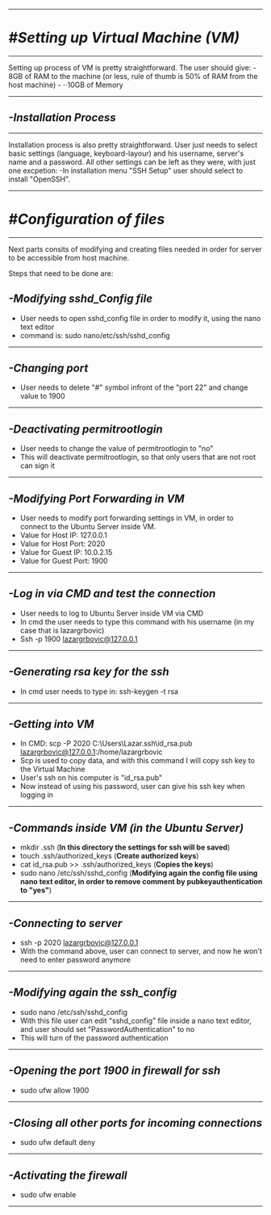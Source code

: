 *******************************
# ***#Setting up Virtual Machine (VM)***
*******************************

Setting up process of VM is pretty straightforward. 
The user should give:
    - 8GB of RAM to the machine (or less, rule of thumb is 50% of RAM from the host machine) 
    - ⋅⋅10GB of Memory
    
    
    
*******************************
## ***-Installation Process***
******************************    

Installation process is also pretty straightforward. User just needs to select basic settings (language, keyboard-layour)
and his username, server's name and a password.
All other settings can be left as they were, with just one excpetion:
    -In installation menu "SSH Setup" user should select to install "OpenSSH".
    
    
    
    
    
*******************************
# ***#Configuration of files***
******************************    



Next parts consits of modifying and creating files needed in order for server to be accessible from host machine.

Steps that need to be done are:
  
  ***-Modifying sshd_Config file***  
  ------------------------------------------------------------
  - User needs to open sshd_config file in order to modify it, using the nano text editor
  - command is: sudo nano/etc/ssh/sshd_config 
  ------------------------------------------------------------
  
  
  ***-Changing port***
  ------------------------------------------------------------
  - User needs to delete "#" symbol infront of the "port 22" and change value to 1900
  ------------------------------------------------------------
  
  
  
  ***-Deactivating permitrootlogin***
  ------------------------------------------------------------
  - User needs to change the value of permitrootlogin to "no"
  - This will deactivate permitrootlogin, so that only users that are not root can sign it
  ------------------------------------------------------------
  
  
  ***-Modifying Port Forwarding in VM***
  ------------------------------------------------------------
  - User needs to modify port forwarding settings in VM, in order to connect to the Ubuntu Server inside VM.
  - Value for Host IP: 127.0.0.1
  - Value for Host Port: 2020
  - Value for Guest IP: 10.0.2.15
  - Value for Guest Port: 1900
  ------------------------------------------------------------
  
  
  ***-Log in via CMD and test the connection***
  ------------------------------------------------------------
  - User needs to log to Ubuntu Server inside VM via CMD
  - In cmd the user needs to type this command with his username (in my case that is lazargrbovic)
  - Ssh -p 1900 lazargrbovic@127.0.0.1
  ------------------------------------------------------------
  
  
  ***-Generating rsa key for the ssh***
  ------------------------------------------------------------
  - In cmd user needs to type in: ssh-keygen -t rsa
  ------------------------------------------------------------
  
  ***-Getting into VM***
  ------------------------------------------------------------
  - In CMD: scp -P 2020 C:\Users\Lazar\.ssh\id_rsa.pub lazargrbovic@127.0.0.1:/home/lazargrbovic
  - Scp is used to copy data, and with this command I will copy ssh key to the Virtual Machine
  - User's ssh on his computer is "id_rsa.pub"
  - Now instead of using his password, user can give his ssh key when logging in
  ------------------------------------------------------------
  
  ***-Commands inside VM (in the Ubuntu Server)***
  ------------------------------------------------------------
  - mkdir .ssh (**In this directory the settings for ssh will be saved**)
  - touch .ssh/authorized_keys (**Create authorized keys**)
  - cat id_rsa.pub >> .ssh/authorized_keys (**Copies the keys**)
  - sudo nano /etc/ssh/sshd_config (**Modifying again the config file using nano text editor, in order to remove comment by      pubkeyauthentication to "yes"**)
  ------------------------------------------------------------
  
  ***-Connecting to server***
  ------------------------------------------------------------
  - ssh -p 2020 lazargrbovic@127.0.0.1 
  - With the command above, user can connect to server, and now he won't need to enter password anymore
  ------------------------------------------------------------
  
  
  ***-Modifying again the ssh_config***
  ------------------------------------------------------------
  - sudo nano /etc/ssh/sshd_config
  - With this file user can edit "sshd_config" file inside a nano text editor, and user should set "PasswordAuthentication" to no
  - This will turn of the password authentication
  ------------------------------------------------------------
  
  ***-Opening the port 1900 in firewall for ssh***
  ------------------------------------------------------------
  - sudo ufw allow 1900
  ------------------------------------------------------------
  
  ***-Closing all other ports for incoming connections***
  ------------------------------------------------------------
  - sudo ufw default deny
  ------------------------------------------------------------
  
  
  ***-Activating the firewall***
  ------------------------------------------------------------
  - sudo ufw enable
  ------------------------------------------------------------
  
  
  
  
  
  
  
  
  
  
  
  
  
  
  
  
  
  
  
  
  
  
  
  
  
  
  
  
  
  
  
  
  
  
  
  
  
  
  
  
  
  
  
  
  
  
  
  
  
  
  
  
  
  
  
  
  
  
  
  
